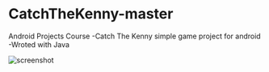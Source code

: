 # CatchTheKenny-master
 Android Projects Course 
 -Catch The Kenny simple game project for android 
 -Wroted with Java

 
![screenshot](https://user-images.githubusercontent.com/88238748/160482444-380860ac-3662-4c49-9cb5-d596f1657106.png)


